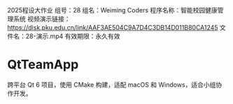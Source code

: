 2025程设大作业
组号：28
组名：Weiming Coders
程序名称：智能校园健康管理系统
视频演示链接：https://disk.pku.edu.cn/link/AAF3AE504C9A7D4C3DB14D011B80CA1245
文件名：28-演示.mp4
有效期限：永久有效


# QtTeamApp

跨平台 Qt 6 项目，使用 CMake 构建，适配 macOS 和 Windows，适合小组协作开发。



